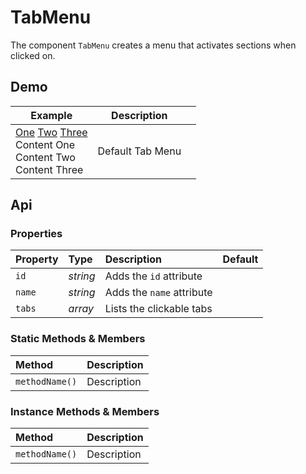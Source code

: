 # TabMenu
The component `TabMenu` creates a menu that activates sections when clicked on.

## Demo

<table class="example">
  <thead>
    <tr>
      <th>Example</th>
      <th>Description</th>
      <th></th>
    </tr>
  </thead>
  <tbody>
    <tr>
      <td>
        <content-tabs group="profile">
          <a href="#" data-tab-name="one">One</a>
          <a href="#" data-tab-name="two">Two</a>
          <a href="#" data-tab-name="three">Three</a>
        </content-tabs>
        <section data-tab-group="profile" data-tab-name="one">
          Content One
        </section>
        <section data-tab-group="profile" data-tab-name="two">
          Content Two
        </section>
        <section data-tab-group="profile" data-tab-name="three">
          Content Three
        </section>
      </td>
      <td>Default Tab Menu</td>
      <td>
        <icon-container src="./sprite.svg#code"></icon-container>
      </td>
    </tr>
  </tbody>
</table>


## Api

### Properties

| Property | Type | Description | Default |
| :--- | :--- | :--- | :--- |
| `id` | *string* | Adds the `id` attribute | |
| `name` | *string* | Adds the `name` attribute | |
| `tabs` | *array* | Lists the clickable tabs | |

### Static Methods & Members

| Method | Description |
| :--- | :--- |
| `methodName()` | Description |

### Instance Methods & Members

| Method | Description |
| :--- | :--- |
| `methodName()` | Description |
